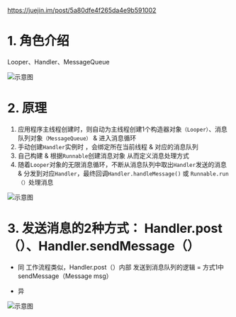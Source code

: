 https://juejin.im/post/5a80dfe4f265da4e9b591002

# 1. 角色介绍
Looper、Handler、MessageQueue

![示意图](http://upload-images.jianshu.io/upload_images/944365-d08903087cb575d9.png?imageMogr2/auto-orient/strip%7CimageView2/2/w/1240)

# 2. 原理

  1. 应用程序主线程创建时，则自动为主线程创建1个构造器对象`（Looper）`、消息队列对象`（MessageQueue）` & 进入消息循环
  2. 手动创建`Handler`实例时 ，会绑定所在当前线程 & 对应的消息队列
  3. 自己构建 & 根据`Runnable`创建消息对象 从而定义消息处理方式
  4. 随着`Looper`对象的无限消息循环，不断从消息队列中取出`Handler`发送的消息 & 分发到对应`Handler`，最终回调`Handler.handleMessage()` 或 `Runnable.run（）`处理消息



![示意图](http://upload-images.jianshu.io/upload_images/944365-62eb790fbcdff4cd.png?imageMogr2/auto-orient/strip%7CimageView2/2/w/1240)

# 3. 发送消息的2种方式： Handler.post（）、Handler.sendMessage（）

- 同
工作流程类似，Handler.post（）内部 发送到消息队列的逻辑 = 方式1中sendMessage（Message msg）

- 异

![示意图](http://upload-images.jianshu.io/upload_images/944365-5a892e1818d29b9e.png?imageMogr2/auto-orient/strip%7CimageView2/2/w/1240)